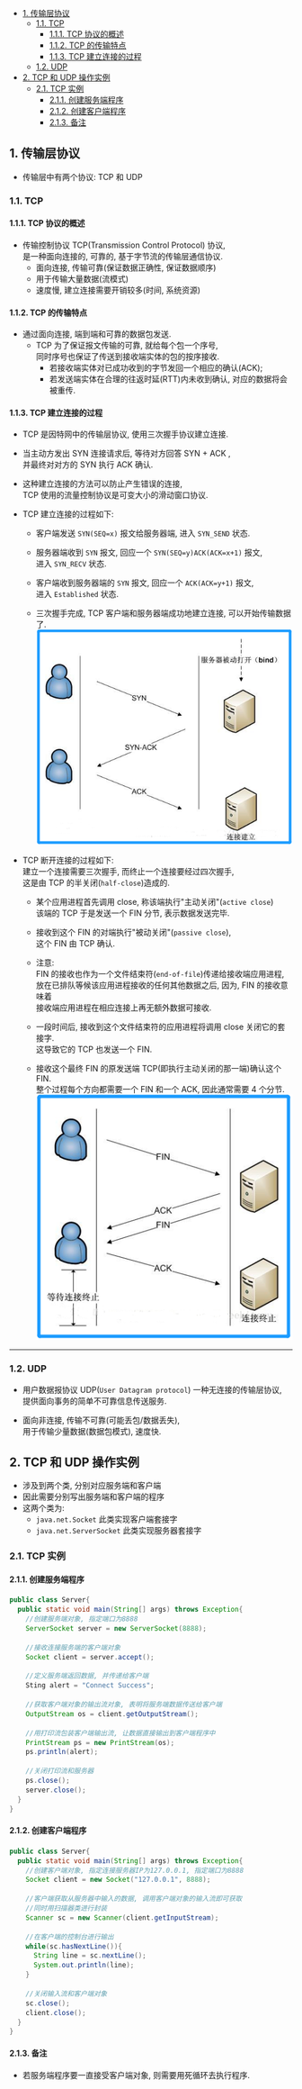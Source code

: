 <!-- TOC -->

- [1. 传输层协议](#1-传输层协议)
  - [1.1. TCP](#11-tcp)
    - [1.1.1. TCP 协议的概述](#111-tcp-协议的概述)
    - [1.1.2. TCP 的传输特点](#112-tcp-的传输特点)
    - [1.1.3. TCP 建立连接的过程](#113-tcp-建立连接的过程)
  - [1.2. UDP](#12-udp)
- [2. TCP 和 UDP 操作实例](#2-tcp-和-udp-操作实例)
  - [2.1. TCP 实例](#21-tcp-实例)
    - [2.1.1. 创建服务端程序](#211-创建服务端程序)
    - [2.1.2. 创建客户端程序](#212-创建客户端程序)
    - [2.1.3. 备注](#213-备注)

<!-- /TOC -->

## 1. 传输层协议
- 传输层中有两个协议: TCP 和 UDP

### 1.1. TCP

#### 1.1.1. TCP 协议的概述
- 传输控制协议 TCP(Transmission Control Protocol) 协议,  
  是一种面向连接的, 可靠的, 基于字节流的传输层通信协议.
  - 面向连接, 传输可靠(保证数据正确性, 保证数据顺序)  
  - 用于传输大量数据(流模式)  
  - 速度慢, 建立连接需要开销较多(时间, 系统资源) 

#### 1.1.2. TCP 的传输特点
- 通过面向连接, 端到端和可靠的数据包发送.  
  - TCP 为了保证报文传输的可靠, 就给每个包一个序号,  
    同时序号也保证了传送到接收端实体的包的按序接收.  
    - 若接收端实体对已成功收到的字节发回一个相应的确认(ACK);  
    - 若发送端实体在合理的往返时延(RTT)内未收到确认, 对应的数据将会被重传. 

#### 1.1.3. TCP 建立连接的过程
- TCP 是因特网中的传输层协议, 使用三次握手协议建立连接.  

- 当主动方发出 SYN 连接请求后, 等待对方回答 SYN + ACK ,  
  并最终对对方的 SYN 执行 ACK 确认.  

- 这种建立连接的方法可以防止产生错误的连接,  
  TCP 使用的流量控制协议是可变大小的滑动窗口协议.

- TCP 建立连接的过程如下:  
  - 客户端发送 `SYN(SEQ=x)` 报文给服务器端, 进入 `SYN_SEND` 状态. 
  
  - 服务器端收到 `SYN` 报文, 回应一个 `SYN(SEQ=y)ACK(ACK=x+1)` 报文,  
    进入 `SYN_RECV` 状态. 
  
  - 客户端收到服务器端的 `SYN` 报文, 回应一个 `ACK(ACK=y+1)` 报文,  
    进入 `Established` 状态. 
  
  - 三次握手完成, TCP 客户端和服务器端成功地建立连接, 可以开始传输数据了. 
    ![pic](../99.images/2021-02-26-11-35-11.png)

- TCP 断开连接的过程如下:  
  建立一个连接需要三次握手, 而终止一个连接要经过四次握手,  
  这是由 TCP 的半关闭(`half-close`)造成的.

  - 某个应用进程首先调用 close, 称该端执行"主动关闭"(`active close`)  
    该端的 TCP 于是发送一个 FIN 分节, 表示数据发送完毕. 
  
  - 接收到这个 FIN 的对端执行"被动关闭"(`passive close`),  
    这个 FIN 由 TCP 确认.  

  - 注意:  
    FIN 的接收也作为一个文件结束符(`end-of-file`)传递给接收端应用进程,  
    放在已排队等候该应用进程接收的任何其他数据之后, 因为, FIN 的接收意味着  
    接收端应用进程在相应连接上再无额外数据可接收.  

  - 一段时间后, 接收到这个文件结束符的应用进程将调用 close 关闭它的套接字.   
    这导致它的 TCP 也发送一个 FIN.
  
  - 接收这个最终 FIN 的原发送端 TCP(即执行主动关闭的那一端)确认这个 FIN.  
    整个过程每个方向都需要一个 FIN 和一个 ACK, 因此通常需要 4 个分节.
    ![pic](../99.images/2021-02-26-13-37-39.png)
****

### 1.2. UDP
- 用户数据报协议 UDP(`User Datagram protocol`) 一种无连接的传输层协议,  
  提供面向事务的简单不可靠信息传送服务.

- 面向非连接, 传输不可靠(可能丢包/数据丢失),  
  用于传输少量数据(数据包模式), 速度快. 

## 2. TCP 和 UDP 操作实例
- 涉及到两个类, 分别对应服务端和客户端  
- 因此需要分别写出服务端和客户端的程序
- 这两个类为:  
  - `java.net.Socket` 此类实现客户端套接字
  - `java.net.ServerSocket` 此类实现服务器套接字


### 2.1. TCP 实例

#### 2.1.1. 创建服务端程序
```java
public class Server{
  public static void main(String[] args) throws Exception{
    //创建服务端对象, 指定端口为8888
    ServerSocket server = new ServerSocket(8888);
    
    //接收连接服务端的客户端对象
    Socket client = server.accept();
    
    //定义服务端返回数据, 并传递给客户端
    Sting alert = "Connect Success";
    
    //获取客户端对象的输出流对象, 表明将服务端数据传送给客户端
    OutputStream os = client.getOutputStream();
    
    //用打印流包装客户端输出流, 让数据直接输出到客户端程序中
    PrintStream ps = new PrintStream(os);
    ps.println(alert);

    //关闭打印流和服务器
    ps.close();
    server.close();
  }
}
```

#### 2.1.2. 创建客户端程序
```java
public class Server{
  public static void main(String[] args) throws Exception{
    //创建客户端对象, 指定连接服务器IP为127.0.0.1, 指定端口为8888
    Socket client = new Socket("127.0.0.1", 8888);

    //客户端获取从服务器中输入的数据, 调用客户端对象的输入流即可获取
    //同时用扫描器类进行封装
    Scanner sc = new Scanner(client.getInputStream);

    //在客户端的控制台进行输出
    while(sc.hasNextLine()){
      String line = sc.nextLine();
      System.out.println(line);
    }

    //关闭输入流和客户端对象
    sc.close();
    client.close();
  }
}
```

#### 2.1.3. 备注
- 若服务端程序要一直接受客户端对象, 则需要用死循环去执行程序.
